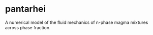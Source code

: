 # pantarhei
A numerical model of the fluid mechanics of n-phase magma mixtures across phase fraction. 
